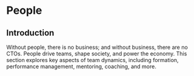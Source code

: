 # People

## Introduction

Without people, there is no business; and without business, there are no CTOs. People drive teams, shape society, and power the economy. This section explores key aspects of team dynamics, including formation, performance management, mentoring, coaching, and more.

